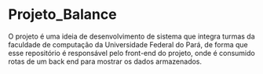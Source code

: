 # Projeto_Balance
O projeto é uma ideia de desenvolvimento de sistema que integra turmas da faculdade de computação da Universidade Federal do Pará, de forma que esse repositório é responsável pelo front-end do projeto, onde é consumido rotas de um back end para mostrar os dados armazenados.
